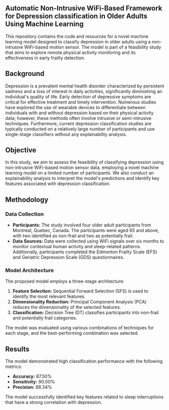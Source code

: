 ## Automatic Non-Intrusive WiFi-Based Framework for Depression classification in Older Adults Using Machine Learning

This repository contains the code and resources for a novel machine learning model designed to classify depression in older adults using a non-intrusive WiFi-based motion sensor. The model is part of a feasibility study that aims to explore remote physical activity monitoring and its effectiveness in early frailty detection.

## Background

Depression is a prevalent mental health disorder characterized by persistent sadness and a loss of interest in daily activities, significantly diminishing an individual's quality of life. Early detection of depressive symptoms are critical for effective treatment and timely intervention. Numerous studies have explored the use of wearable devices to differentiate between individuals with and without depression based on their physical activity data; however, these methods often involve intrusive or semi-intrusive techniques. Furthermore, current depression classification studies are typically conducted on a relatively large number of participants and use single-stage classifiers without any explainability analysis.

## Objective

In this study, we aim to assess the feasibility of classifying depression using non-intrusive WiFi-based motion sensor data, employing a novel machine learning model on a limited number of participants. We also conduct an explainability analysis to interpret the model's predictions and identify key features associated with depression classification.

## Methodology

### Data Collection

- **Participants:** The study involved four older adult participants from Montreal, Quebec, Canada. The participants were aged 65 and above, with two identified as non-frail and two as potentially frail.
- **Data Sources:** Data were collected using WiFi signals over six months to monitor contextual human activity and sleep-related patterns. Additionally, participants completed the Edmonton Frailty Scale (EFS) and Geriatric Depression Scale (GDS) questionnaires.

### Model Architecture

The proposed model employs a three-stage architecture:

1. **Feature Selection:** Sequential Forward Selection (SFS) is used to identify the most relevant features.
2. **Dimensionality Reduction:** Principal Component Analysis (PCA) reduces the dimensionality of the selected features.
3. **Classification:** Decision Tree (DT) classifies participants into non-frail and potentially frail categories.

The model was evaluated using various combinations of techniques for each stage, and the best-performing combination was selected.

## Results

The model demonstrated high classification performance with the following metrics:

- **Accuracy:** 87.50%
- **Sensitivity:** 90.00%
- **Precision:** 88.34%

The model successfully identified key features related to sleep interruptions that have a strong correlation with depression.

